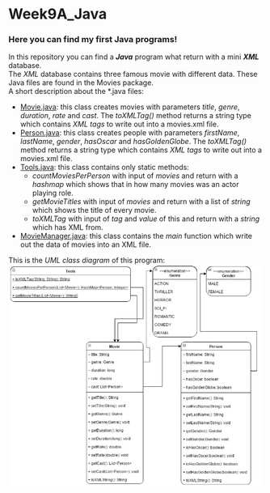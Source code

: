 # Week9A_Java
<h3>Here you can find my first Java programs!</h3>

In this repository you can find a <i><b>Java</b></i> program what return with a mini <i><b>XML</b></i> database.  
The <i>XML</i> database contains three famous movie with different data.
These Java files are found in the Movies package.  
A short description about the *.java files:  
- [Movie.java](Movies/Movie.java): this class creates movies with parameters <i>title</i>, <i>genre</i>, <i>duration</i>, <i>rate</i> and <i>cast</i>. The <i>toXMLTag()</i> method returns a string type which contains <i>XML tags</i> to write out into a movies.xml file.  
- [Person.java](Movies/Person.java): this class creates people with parameters <i>firstName</i>, <i>lastName</i>, <i>gender</i>, <i>hasOscar</i> and <i>hasGoldenGlobe</i>. The <i>toXMLTag()</i> method returns a string type which contains <i>XML tags</i> to write out into a movies.xml file.  
- [Tools.java](Movies/Tools.java): this class contains only static methods:
  - <i>countMoviesPerPerson</i> with input of <i>movies</i> and return with a <i>hashmap</i> which shows that in how many movies was an actor playing role.
  - <i>getMovieTitles</i> with input of <i>movies</i> and return with a list of <i>string</i> which shows the title of every movie.
  - <i>toXMLTag</i> with input of <i>tag</i> and <i>value</i> of this and return with a <i>string</i> which has XML from.
- [MovieManager.java](Movies/MovieManager.java): this class contains the <i>main</i> function which write out the data of movies into an XML file.  
  
This is the <i>UML class diagram</i> of this program:  
![](movies_uml.jpg)
